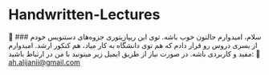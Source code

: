 # Handwritten-Lectures

🔸 ### سلام، امیدوارم حالتون خوب باشه. توی این ریپازیتوری جزوه‌های دستنویس خودم از یسری دروس رو قرار دادم که هم توی دانشگاه به کار میاد، هم کنکور ارشد. امیدوارم مفید و کاربردی باشه. در صورت نیاز از طریق ایمیل زیر میتونید با من در ارتباط باشید:
📧 ah.alijanii@gmail.com
